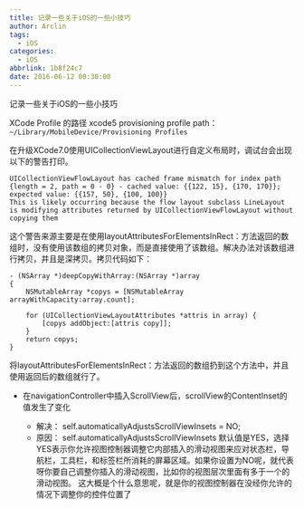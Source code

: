 ```yaml
---
title: 记录一些关于iOS的一些小技巧
author: Arclin
tags:
  - iOS
categories:
  - iOS
abbrlink: 1b8f24c7
date: 2016-06-12 00:30:00
---
```

记录一些关于iOS的一些小技巧

<!-- more -->

XCode Profile 的路径
xcode5 provisioning profile path： 
`~/Library/MobileDevice/Provisioning Profiles`

在升级XCode7.0使用UICollectionViewLayout进行自定义布局时，调试台会出现以下的警告打印。

```
UICollectionViewFlowLayout has cached frame mismatch for index path {length = 2, path = 0 - 0} - cached value: {{122, 15}, {170, 170}}; expected value: {{157, 50}, {100, 100}} 
This is likely occurring because the flow layout subclass LineLayout is modifying attributes returned by UICollectionViewFlowLayout without copying them
```

这个警告来源主要是在使用layoutAttributesForElementsInRect：方法返回的数组时，没有使用该数组的拷贝对象，而是直接使用了该数组。解决办法对该数组进行拷贝，并且是深拷贝。拷贝代码如下：

```
- (NSArray *)deepCopyWithArray:(NSArray *)array
{
    NSMutableArray *copys = [NSMutableArray arrayWithCapacity:array.count];

    for (UICollectionViewLayoutAttributes *attris in array) {
        [copys addObject:[attris copy]];
    }
    return copys;
}
```

将layoutAttributesForElementsInRect：方法返回的数组扔到这个方法中，并且使用返回后的数组就行了。

- 在navigationController中插入ScrollView后，scrollView的ContentInset的值发生了变化

	- 解决： self.automaticallyAdjustsScrollViewInsets = NO;
	- 原因： self.automaticallyAdjustsScrollViewInsets 默认值是YES，选择YES表示你允许视图控制器调整它内部插入的滑动视图来应对状态栏，导航栏，工具栏，和标签栏所消耗的屏幕区域。如果你设置为NO呢，就代表呀你要自己调整你插入的滑动视图，比如你的视图层次里面有多于一个的滑动视图。
这大概是个什么意思呢，就是你的视图控制器在没经你允许的情况下调整你的控件位置了